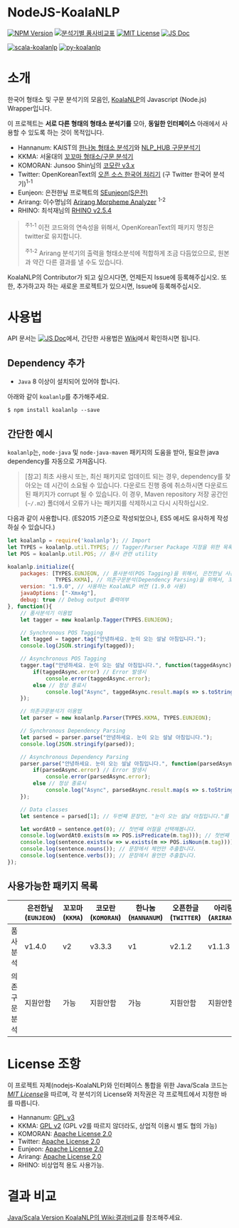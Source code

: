 # NodeJS-KoalaNLP

[![NPM Version](https://img.shields.io/npm/v/koalanlp.svg?style=flat-square)](https://github.com/nearbydelta/nodejs-koalanlp)
[![분석기별 품사비교표](https://img.shields.io/badge/%ED%92%88%EC%82%AC-%EB%B9%84%EA%B5%90%ED%91%9C-blue.svg?style=flat-square)](https://docs.google.com/spreadsheets/d/1OGM4JDdLk6URuegFKXg1huuKWynhg_EQnZYgTmG4h0s/edit?usp=sharing)
[![MIT License](https://img.shields.io/badge/license-MIT-green.svg?style=flat-square)](https://tldrlegal.com/license/mit-license)
[![JS Doc](https://img.shields.io/badge/JS-Doc-blue.svg?style=flat-square)](https://nearbydelta.github.com/nodejs-koalanlp/docs/global.html)

[![scala-koalanlp](https://img.shields.io/badge/Scala-KoalaNLP-red.svg?style=flat-square)](https://nearbydelta.github.io/KoalaNLP)
[![py-koalanlp](https://img.shields.io/badge/Python-KoalaNLP-blue.svg?style=flat-square)](https://nearbydelta.github.io/py-koalanlp)

# 소개
한국어 형태소 및 구문 분석기의 모음인, [KoalaNLP](https://github.com/nearbydelta/koalanlp)의 Javascript (Node.js) Wrapper입니다.

이 프로젝트는 __서로 다른 형태의 형태소 분석기를__ 모아,
__동일한 인터페이스__ 아래에서 사용할 수 있도록 하는 것이 목적입니다.
* Hannanum: KAIST의 [한나눔 형태소 분석기](http://kldp.net/projects/hannanum/)와 [NLP_HUB 구문분석기](http://semanticweb.kaist.ac.kr/home/index.php/NLP_HUB)
* KKMA: 서울대의 [꼬꼬마 형태소/구문 분석기](http://kkma.snu.ac.kr/documents/index.jsp)
* KOMORAN: Junsoo Shin님의 [코모란 v3.x](https://github.com/shin285/KOMORAN)
* Twitter: OpenKoreanText의 [오픈 소스 한국어 처리기](http://openkoreantext.org) (구 Twitter 한국어 분석기)<sup>1-1</sup>
* Eunjeon: 은전한닢 프로젝트의 [SEunjeon(S은전)](https://bitbucket.org/eunjeon/seunjeon)
* Arirang: 이수명님의 [Arirang Morpheme Analyzer](http://cafe.naver.com/korlucene) <sup>1-2</sup>
* RHINO: 최석재님의 [RHINO v2.5.4](https://github.com/SukjaeChoi/RHINO)

> <sup>주1-1</sup> 이전 코드와의 연속성을 위해서, OpenKoreanText의 패키지 명칭은 twitter로 유지합니다.
>
> <sup>주1-2</sup> Arirang 분석기의 출력을 형태소분석에 적합하게 조금 다듬었으므로, 원본과 약간 다른 결과를 낼 수도 있습니다.

KoalaNLP의 Contributor가 되고 싶으시다면, 언제든지 Issue에 등록해주십시오.
또한, 추가하고자 하는 새로운 프로젝트가 있으시면, Issue에 등록해주십시오.

# 사용법
API 문서는 [![JS Doc](https://img.shields.io/badge/JS-Doc-blue.svg?style=flat-square)](https://nearbydelta.github.com/nodejs-koalanlp/docs/global.html)에서, 간단한 사용법은 [Wiki](https://github.com/nearbydelta/nodejs-koalanlp/wiki)에서 확인하시면 됩니다.

## Dependency 추가
* `Java` 8 이상이 설치되어 있어야 합니다. 

아래와 같이 `koalanlp`를 추가해주세요.
```shell
$ npm install koalanlp --save 
```

## 간단한 예시
`koalanlp`는, `node-java` 및 `node-java-maven` 패키지의 도움을 받아, 필요한 java dependency를 자동으로 가져옵니다.

> [참고] 최초 사용시 또는, 최신 패키지로 업데이트 되는 경우, dependency를 찾아오는 데 시간이 소요될 수 있습니다.
> 다운로드 진행 중에 취소하시면 다운로드 된 패키지가 corrupt 될 수 있습니다.
> 이 경우, Maven repository 저장 공간인 (`~/.m2`) 폴더에서 오류가 나는 패키지를 삭제하시고 다시 시작하십시오.

다음과 같이 사용합니다. (ES2015 기준으로 작성되었으나, ES5 에서도 유사하게 작성하실 수 있습니다.)
```js
let koalanlp = require('koalanlp'); // Import
let TYPES = koalanlp.util.TYPES; // Tagger/Parser Package 지정을 위한 목록
let POS = koalanlp.util.POS; // 품사 관련 utility

koalanlp.initialize({
    packages: [TYPES.EUNJEON, // 품사분석(POS Tagging)을 위해서, 은전한닢 사용
               TYPES.KKMA], // 의존구문분석(Dependency Parsing)을 위해서, 꼬꼬마 사용
    version: "1.9.0", // 사용하는 KoalaNLP 버전 (1.9.0 사용)
    javaOptions: ["-Xmx4g"],
    debug: true // Debug output 출력여부
}, function(){
    // 품사분석기 이용법
    let tagger = new koalanlp.Tagger(TYPES.EUNJEON);

    // Synchronous POS Tagging
    let tagged = tagger.tag("안녕하세요. 눈이 오는 설날 아침입니다.");
    console.log(JSON.stringify(tagged));

    // Asynchronous POS Tagging
    tagger.tag("안녕하세요. 눈이 오는 설날 아침입니다.", function(taggedAsync){
        if(taggedAsync.error) // Error 발생시
            console.error(taggedAsync.error);
        else // 정상 종료시
            console.log("Async", taggedAsync.result.map(s => s.toString()).join("\n"));
    });

    // 의존구문분석기 이용법
    let parser = new koalanlp.Parser(TYPES.KKMA, TYPES.EUNJEON);

    // Synchronous Dependency Parsing
    let parsed = parser.parse("안녕하세요. 눈이 오는 설날 아침입니다.");
    console.log(JSON.stringify(parsed));

    // Asynchronous Dependency Parsing
    parser.parse("안녕하세요. 눈이 오는 설날 아침입니다.", function(parsedAsync){
        if(parsedAsync.error) // Error 발생시
            console.error(parsedAsync.error);
        else // 정상 종료시
            console.log("Async", parsedAsync.result.map(s => s.toString()).join("\n"));
    });

    // Data classes
    let sentence = parsed[1]; // 두번째 문장인, "눈이 오는 설날 아침입니다."를 선택합니다.

    let wordAt0 = sentence.get(0); // 첫번째 어절을 선택해봅니다.
    console.log(wordAt0.exists(m => POS.isPredicate(m.tag))); // 첫번째 어절에, 용언(동사/형용사)을 포함한 형태소가 있는지 확인합니다.
    console.log(sentence.exists(w => w.exists(m => POS.isNoun(m.tag)))); // 문장 전체에 체언(명사 등)을 포함한 어절이 있는지 확인합니다.
    console.log(sentence.nouns()); // 문장에서 체언만 추출합니다.
    console.log(sentence.verbs()); // 문장에서 용언만 추출합니다.
});
```

## 사용가능한 패키지 목록

|         | 은전한닢(`EUNJEON`) | 꼬꼬마(`KKMA`) | 코모란(`KOMORAN`) | 한나눔(`HANNANUM`) | 오픈한글(`TWITTER`) | 아리랑(`ARIRANG`) | 라이노(`RHINO`) |
|---------|-------------------|---------------|-----------------|------------------|--------------------|-----------------|---------------|
| 품사분석    | v1.4.0 | v2  | v3.3.3 | v1  | v2.1.2 | v1.1.3 | v2.5.4 |
| 의존구문분석 | 지원안함 | 가능 | 지원안함 | 가능 | 지원안함 | 지원안함 | 지원안함 |

# License 조항
이 프로젝트 자체(nodejs-KoalaNLP)와 인터페이스 통합을 위한 Java/Scala 코드는 [*MIT License*](https://tldrlegal.com/license/mit-license)을 따르며,
각 분석기의 License와 저작권은 각 프로젝트에서 지정한 바를 따릅니다.
* Hannanum: [GPL v3](https://tldrlegal.com/license/gnu-general-public-license-v3-(gpl-3))
* KKMA: [GPL v2](https://tldrlegal.com/license/gnu-general-public-license-v2) (GPL v2를 따르지 않더라도, 상업적 이용시 별도 협의 가능)
* KOMORAN: [Apache License 2.0](https://tldrlegal.com/license/apache-license-2.0-(apache-2.0))
* Twitter: [Apache License 2.0](https://tldrlegal.com/license/apache-license-2.0-(apache-2.0))
* Eunjeon: [Apache License 2.0](https://tldrlegal.com/license/apache-license-2.0-(apache-2.0))
* Arirang: [Apache License 2.0](https://tldrlegal.com/license/apache-license-2.0-(apache-2.0))
* RHINO: 비상업적 용도 사용가능.

# 결과 비교
[Java/Scala Version KoalaNLP의 Wiki:결과비교](https://github.com/nearbydelta/KoalaNLP/wiki/4.-결과-비교)를 참조해주세요.
